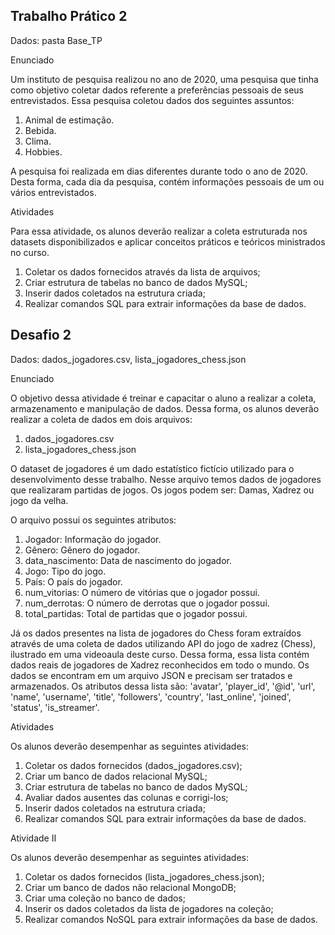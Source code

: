 ## Trabalho Prático 2

Dados: pasta Base_TP

Enunciado

Um instituto de pesquisa realizou no ano de 2020, uma pesquisa que tinha como
objetivo coletar dados referente a preferências pessoais de seus entrevistados. Essa
pesquisa coletou dados dos seguintes assuntos:
1. Animal de estimação.
2. Bebida.
3. Clima.
4. Hobbies.

A pesquisa foi realizada em dias diferentes durante todo o ano de 2020. Desta forma,
cada dia da pesquisa, contém informações pessoais de um ou vários entrevistados.

Atividades

Para essa atividade, os alunos deverão realizar a coleta estruturada nos datasets
disponibilizados e aplicar conceitos práticos e teóricos ministrados no curso.
1. Coletar os dados fornecidos através da lista de arquivos;
2. Criar estrutura de tabelas no banco de dados MySQL;
3. Inserir dados coletados na estrutura criada;
4. Realizar comandos SQL para extrair informações da base de dados.

## Desafio 2

Dados: dados_jogadores.csv, lista_jogadores_chess.json

Enunciado

O objetivo dessa atividade é treinar e capacitar o aluno a
realizar a coleta, armazenamento e manipulação de dados.
Dessa forma, os alunos deverão realizar a coleta de dados em
dois arquivos:

1. dados_jogadores.csv
2. lista_jogadores_chess.json

O dataset de jogadores é um dado estatístico fictício
utilizado para o desenvolvimento desse trabalho. Nesse
arquivo temos dados de jogadores que realizaram partidas de
jogos. Os jogos podem ser: Damas, Xadrez ou jogo da velha.

O arquivo possui os seguintes atributos:
1. Jogador:
 Informação do jogador.
2. Gênero:
 Gênero do jogador.
3. data_nascimento:
 Data de nascimento do jogador.
4. Jogo:
 Tipo do jogo.
5. País:
 O país do jogador.
6. num_vitorias:
 O número de vitórias que o jogador possui.
7. num_derrotas:
 O número de derrotas que o jogador possui.
8. total_partidas:
 Total de partidas que o jogador possui.
 
Já os dados presentes na lista de jogadores do Chess foram
extraídos através de uma coleta de dados utilizando API do
jogo de xadrez (Chess), ilustrado em uma videoaula deste
curso. Dessa forma, essa lista contém dados reais de
jogadores de Xadrez reconhecidos em todo o mundo. Os dados
se encontram em um arquivo JSON e precisam ser tratados e
armazenados. Os atributos dessa lista são: 'avatar',
'player_id', '@id', 'url', 'name', 'username', 'title',
'followers', 'country', 'last_online', 'joined', 'status',
'is_streamer'.

Atividades

Os alunos deverão desempenhar as seguintes atividades:
1. Coletar os dados fornecidos (dados_jogadores.csv);
2. Criar um banco de dados relacional MySQL;
3. Criar estrutura de tabelas no banco de dados MySQL;
4. Avaliar dados ausentes das colunas e corrigi-los;
5. Inserir dados coletados na estrutura criada;
6. Realizar comandos SQL para extrair informações da base
de dados.

Atividade II

Os alunos deverão desempenhar as seguintes atividades:
1. Coletar os dados fornecidos
(lista_jogadores_chess.json);
2. Criar um banco de dados não relacional MongoDB;
3. Criar uma coleção no banco de dados;
4. Inserir os dados coletados da lista de jogadores na
coleção;
5. Realizar comandos NoSQL para extrair informações da
base de dados.
